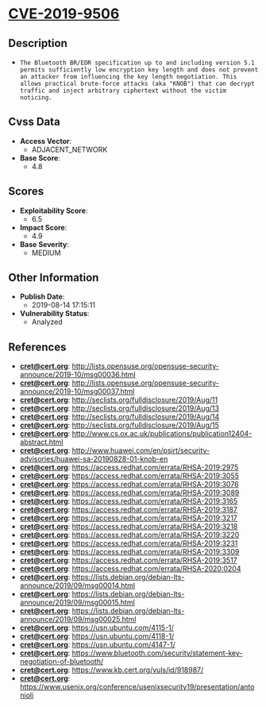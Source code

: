 
# [CVE-2019-9506](http://lists.opensuse.org/opensuse-security-announce/2019-10/msg00036.html)

## Description

- `The Bluetooth BR/EDR specification up to and including version 5.1 permits sufficiently low encryption key length and does not prevent an attacker from influencing the key length negotiation. This allows practical brute-force attacks (aka "KNOB") that can decrypt traffic and inject arbitrary ciphertext without the victim noticing.`

## Cvss Data

- **Access Vector**:
  - ADJACENT_NETWORK
- **Base Score**:
  - 4.8

## Scores

- **Exploitability Score**:
  - 6.5
- **Impact Score**:
  - 4.9
- **Base Severity**:
  - MEDIUM

## Other Information

- **Publish Date**:
  - 2019-08-14 17:15:11
- **Vulnerability Status**:
  - Analyzed

## References

- **cret@cert.org**: http://lists.opensuse.org/opensuse-security-announce/2019-10/msg00036.html
- **cret@cert.org**: http://lists.opensuse.org/opensuse-security-announce/2019-10/msg00037.html
- **cret@cert.org**: http://seclists.org/fulldisclosure/2019/Aug/11
- **cret@cert.org**: http://seclists.org/fulldisclosure/2019/Aug/13
- **cret@cert.org**: http://seclists.org/fulldisclosure/2019/Aug/14
- **cret@cert.org**: http://seclists.org/fulldisclosure/2019/Aug/15
- **cret@cert.org**: http://www.cs.ox.ac.uk/publications/publication12404-abstract.html
- **cret@cert.org**: http://www.huawei.com/en/psirt/security-advisories/huawei-sa-20190828-01-knob-en
- **cret@cert.org**: https://access.redhat.com/errata/RHSA-2019:2975
- **cret@cert.org**: https://access.redhat.com/errata/RHSA-2019:3055
- **cret@cert.org**: https://access.redhat.com/errata/RHSA-2019:3076
- **cret@cert.org**: https://access.redhat.com/errata/RHSA-2019:3089
- **cret@cert.org**: https://access.redhat.com/errata/RHSA-2019:3165
- **cret@cert.org**: https://access.redhat.com/errata/RHSA-2019:3187
- **cret@cert.org**: https://access.redhat.com/errata/RHSA-2019:3217
- **cret@cert.org**: https://access.redhat.com/errata/RHSA-2019:3218
- **cret@cert.org**: https://access.redhat.com/errata/RHSA-2019:3220
- **cret@cert.org**: https://access.redhat.com/errata/RHSA-2019:3231
- **cret@cert.org**: https://access.redhat.com/errata/RHSA-2019:3309
- **cret@cert.org**: https://access.redhat.com/errata/RHSA-2019:3517
- **cret@cert.org**: https://access.redhat.com/errata/RHSA-2020:0204
- **cret@cert.org**: https://lists.debian.org/debian-lts-announce/2019/09/msg00014.html
- **cret@cert.org**: https://lists.debian.org/debian-lts-announce/2019/09/msg00015.html
- **cret@cert.org**: https://lists.debian.org/debian-lts-announce/2019/09/msg00025.html
- **cret@cert.org**: https://usn.ubuntu.com/4115-1/
- **cret@cert.org**: https://usn.ubuntu.com/4118-1/
- **cret@cert.org**: https://usn.ubuntu.com/4147-1/
- **cret@cert.org**: https://www.bluetooth.com/security/statement-key-negotiation-of-bluetooth/
- **cret@cert.org**: https://www.kb.cert.org/vuls/id/918987/
- **cret@cert.org**: https://www.usenix.org/conference/usenixsecurity19/presentation/antonioli
